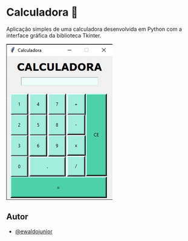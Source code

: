 
# Calculadora 🔢

Aplicação simples de uma calculadora desenvolvida em Python com a interface gráfica da biblioteca Tkinter.

<img src="/calc.jpg">

## Autor

- [@ewaldojunior](https://www.github.com/ewaldojunior)